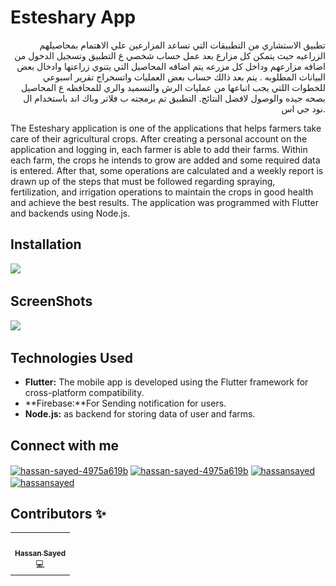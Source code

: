 # Esteshary App


<p align="right">
تطبيق الاستشاري من التطبيقات التي تساعد المزارعين علي الاهتمام بمحاصيلهم الزراعيه حيث يتمكن كل مزارع بعد عمل حساب شخصي ع التطبيق وتسجيل الدخول من اضافه مزارعهم وداخل كل مزرعه يتم اضافه المحاصيل التي يتنوي زراعتها وادخال بعض البيانات المطلوبه .
يتم بعد ذالك حساب بعض العمليات واتسخراج تقرير اسبوعي للخطوات اللتي يجب اتباعها من عمليات الرش والتسميد والري للمحافظه ع المحاصيل بصحه جيده والوصول لافضل النتائج.
التطبيق تم برمجته ب فلاتر وباك اند باستخدام ال نود جي اس.

</p>

<p align="left">
The Esteshary application is one of the applications that helps farmers take care of their agricultural crops. After creating a personal account on the application and logging in, each farmer is able to add their farms. Within each farm, the crops he intends to grow are added and some required data is entered.
After that, some operations are calculated and a weekly report is drawn up of the steps that must be followed regarding spraying, fertilization, and irrigation operations to maintain the crops in good health and achieve the best results.
The application was programmed with Flutter and backends using Node.js.
</p>


## Installation
<a href=""><img src="https://play.google.com/intl/en_us/badges/images/generic/en-play-badge.png" width="200"></img></a>

[//]: # (https://play.google.com/intl/en_us/badges/images/generic/en-play-badge.png)

## ScreenShots
 <img src="screans/pages.png" width="400"> 



## Technologies Used

- **Flutter:** The mobile app is developed using the Flutter framework for cross-platform compatibility.
- **Firebase:**For Sending notification for users.
- **Node.js:** as backend for storing data of user and farms.


## Connect with me
<p align="left">
<a href="https://linkedin.com/in/hassan-sayed-4975a619b" target="blank"><img align="center" src="https://raw.githubusercontent.com/rahuldkjain/github-profile-readme-generator/master/src/images/icons/Social/linked-in-alt.svg" alt="hassan-sayed-4975a619b" height="30" width="40" /></a>
<a href="https://api.whatsapp.com/send/?phone=%2B201033561845&text&type=phone_number&app_absent=0" target="blank"><img align="center" src="https://upload.wikimedia.org/wikipedia/commons/6/6b/WhatsApp.svg" alt="hassan-sayed-4975a619b" height="30" width="40" /></a>
<a href="https://www.hackerrank.com/hassansayed" target="blank"><img align="center" src="https://raw.githubusercontent.com/rahuldkjain/github-profile-readme-generator/master/src/images/icons/Social/hackerrank.svg" alt="hassansayed" height="30" width="40" /></a>
<a href="https://codeforces.com/profile/hassansayed" target="blank"><img align="center" src="https://raw.githubusercontent.com/rahuldkjain/github-profile-readme-generator/master/src/images/icons/Social/codeforces.svg" alt="hassansayed" height="30" width="40" /></a>
</p>

## Contributors ✨

<table>
  <tr>
    <td align="center"><a href="https://github.com/HassanSayedHassan"><img src="https://avatars.githubusercontent.com/u/68397099?v=4" width="100px;" alt=""/><br /><sub><b>Hassan Sayed</b></sub></a><br /><a  title="Code">💻</a></td>
  </tr>
</table>

[//]: # (## Languages and Tools ✨)

[//]: # (<p align="left"> <a href="https://developer.android.com" target="_blank" rel="noreferrer"> <img src="https://raw.githubusercontent.com/devicons/devicon/master/icons/android/android-original-wordmark.svg" alt="android" width="40" height="40"/> </a> <a href="https://www.cprogramming.com/" target="_blank" rel="noreferrer"> <img src="https://raw.githubusercontent.com/devicons/devicon/master/icons/c/c-original.svg" alt="c" width="40" height="40"/> </a> <a href="https://dart.dev" target="_blank" rel="noreferrer"> <img src="https://www.vectorlogo.zone/logos/dartlang/dartlang-icon.svg" alt="dart" width="40" height="40"/> </a> <a href="https://www.djangoproject.com/" target="_blank" rel="noreferrer"> <img src="https://cdn.worldvectorlogo.com/logos/django.svg" alt="django" width="40" height="40"/> </a> <a href="https://firebase.google.com/" target="_blank" rel="noreferrer"> <img src="https://www.vectorlogo.zone/logos/firebase/firebase-icon.svg" alt="firebase" width="40" height="40"/> </a> <a href="https://flutter.dev" target="_blank" rel="noreferrer"> <img src="https://www.vectorlogo.zone/logos/flutterio/flutterio-icon.svg" alt="flutter" width="40" height="40"/> </a> <a href="https://www.mathworks.com/" target="_blank" rel="noreferrer"> <img src="https://upload.wikimedia.org/wikipedia/commons/2/21/Matlab_Logo.png" alt="matlab" width="40" height="40"/> </a> <a href="https://www.photoshop.com/en" target="_blank" rel="noreferrer"> <img src="https://raw.githubusercontent.com/devicons/devicon/master/icons/photoshop/photoshop-line.svg" alt="photoshop" width="40" height="40"/> </a> <a href="https://www.python.org" target="_blank" rel="noreferrer"> <img src="https://raw.githubusercontent.com/devicons/devicon/master/icons/python/python-original.svg" alt="python" width="40" height="40"/> </a> <a href="https://www.adobe.com/products/xd.html" target="_blank" rel="noreferrer"> <img src="https://cdn.worldvectorlogo.com/logos/adobe-xd.svg" alt="xd" width="40" height="40"/> </a> </p>)

[//]: # ()
